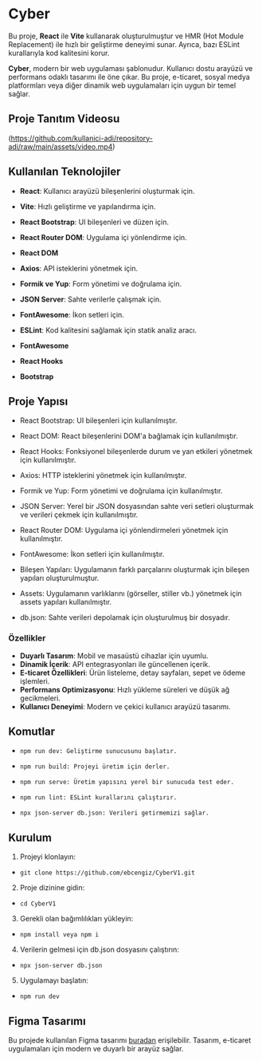 # Cyber

Bu proje, **React** ile **Vite** kullanarak oluşturulmuştur ve HMR (Hot Module Replacement) ile hızlı bir geliştirme deneyimi sunar. Ayrıca, bazı ESLint kurallarıyla kod kalitesini korur.

**Cyber**, modern bir web uygulaması şablonudur. Kullanıcı dostu arayüzü ve performans odaklı tasarımı ile öne çıkar. Bu proje, e-ticaret, sosyal medya platformları veya diğer dinamik web uygulamaları için uygun bir temel sağlar.

## Proje Tanıtım Videosu

(https://github.com/kullanici-adi/repository-adi/raw/main/assets/video.mp4)

## Kullanılan Teknolojiler

- **React**: Kullanıcı arayüzü bileşenlerini oluşturmak için.

- **Vite**: Hızlı geliştirme ve yapılandırma için.

- **React Bootstrap**: UI bileşenleri ve düzen için.

- **React Router DOM**: Uygulama içi yönlendirme için.

- **React DOM**

- **Axios**: API isteklerini yönetmek için.

- **Formik ve Yup**: Form yönetimi ve doğrulama için.

- **JSON Server**: Sahte verilerle çalışmak için.

- **FontAwesome**: İkon setleri için.

- **ESLint**: Kod kalitesini sağlamak için statik analiz aracı.

- **FontAwesome**

- **React Hooks**

- **Bootstrap**

## Proje Yapısı

- React Bootstrap: UI bileşenleri için kullanılmıştır.

- React DOM: React bileşenlerini DOM'a bağlamak için kullanılmıştır.

- React Hooks: Fonksiyonel bileşenlerde durum ve yan etkileri yönetmek için kullanılmıştır.

- Axios: HTTP isteklerini yönetmek için kullanılmıştır.

- Formik ve Yup: Form yönetimi ve doğrulama için kullanılmıştır.

- JSON Server: Yerel bir JSON dosyasından sahte veri setleri oluşturmak ve verileri çekmek için kullanılmıştır.

- React Router DOM: Uygulama içi yönlendirmeleri yönetmek için kullanılmıştır.

- FontAwesome: İkon setleri için kullanılmıştır.

- Bileşen Yapıları: Uygulamanın farklı parçalarını oluşturmak için bileşen yapıları oluşturulmuştur.

- Assets: Uygulamanın varlıklarını (görseller, stiller vb.) yönetmek için assets yapıları kullanılmıştır.

- db.json: Sahte verileri depolamak için oluşturulmuş bir dosyadır.

### Özellikler

- **Duyarlı Tasarım**: Mobil ve masaüstü cihazlar için uyumlu.
- **Dinamik İçerik**: API entegrasyonları ile güncellenen içerik.
- **E-ticaret Özellikleri**: Ürün listeleme, detay sayfaları, sepet ve ödeme işlemleri.
- **Performans Optimizasyonu**: Hızlı yükleme süreleri ve düşük ağ gecikmeleri.
- **Kullanıcı Deneyimi**: Modern ve çekici kullanıcı arayüzü tasarımı.

## Komutlar

- `npm run dev: Geliştirme sunucusunu başlatır.`

- `npm run build: Projeyi üretim için derler. `

- `npm run serve: Üretim yapısını yerel bir sunucuda test eder. `

- `npm run lint: ESLint kurallarını çalıştırır.`

- `npx json-server db.json: Verileri getirmemizi sağlar.`

## Kurulum

1. Projeyi klonlayın:

- `git clone https://github.com/ebcengiz/CyberV1.git`

2. Proje dizinine gidin:

- `cd CyberV1`

3. Gerekli olan bağımlılıkları yükleyin:

- `npm install veya npm i`

4. Verilerin gelmesi için db.json dosyasını çalıştırın:

- `npx json-server db.json`

5. Uygulamayı başlatın:

- `npm run dev`

## Figma Tasarımı

Bu projede kullanılan Figma tasarımı [buradan](<https://www.figma.com/design/wTUchfS1t0YTSCeSmZ42ru/E-commerce-Responsive-Template-(Community)-(Copy)?node-id=0-1&t=xtkmHdmiQYec1P3Y-0>) erişilebilir. Tasarım, e-ticaret uygulamaları için modern ve duyarlı bir arayüz sağlar.
